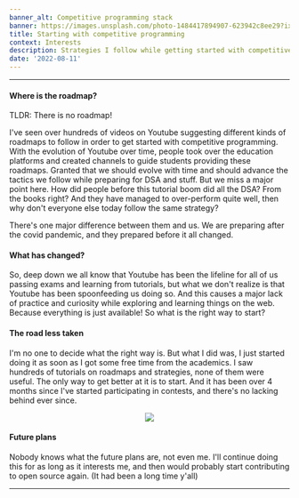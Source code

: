 ```yaml
---
banner_alt: Competitive programming stack
banner: https://images.unsplash.com/photo-1484417894907-623942c8ee29?ixlib=rb-1.2.1&ixid=MnwxMjA3fDB8MHxwaG90by1wYWdlfHx8fGVufDB8fHx8&auto=format&fit=crop&w=1632&q=80
title: Starting with competitive programming
context: Interests
description: Strategies I follow while getting started with competitive programming.
date: '2022-08-11'
---
```


---

#### Where is the roadmap?

TLDR: There is no roadmap!

I've seen over hundreds of videos on Youtube suggesting different kinds of roadmaps to follow in order to get started with competitive programming. With the evolution of Youtube over time, people took over the education platforms and created channels to guide students providing these roadmaps. Granted that we should evolve with time and should advance the tactics we follow while preparing for DSA and stuff. But we miss a major point here. How did people before this tutorial boom did all the DSA? From the books right? And they have managed to over-perform quite well, then why don't everyone else today follow the same strategy?

There's one major difference between them and us. We are preparing after the covid pandemic, and they prepared before it all changed.

#### What has changed?

So, deep down we all know that Youtube has been the lifeline for all of us passing exams and learning from tutorials, but what we don't realize is that Youtube has been spoonfeeding us doing so. And this causes a major lack of practice and curiosity while exploring and learning things on the web. Because everything is just available! So what is the right way to start?

#### The road less taken

I'm no one to decide what the right way is. But what I did was, I just started doing it as soon as I got some free time from the academics. I saw hundreds of tutorials on roadmaps and strategies, none of them were useful. The only way to get better at it is to start. And it has been over 4 months since I've started participating in contests, and there's no lacking behind ever since.

<center>
    <img src="https://cdn.statically.io/gh/thatsameguyokay/images/main/code2.png" style={{width: "90%"}}></img>
</center>

#### Future plans

Nobody knows what the future plans are, not even me. I'll continue doing this for as long as it interests me, and then would probably start contributing to open source again. (It had been a long time y'all)

---

